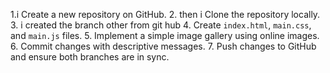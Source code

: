1.i Create a new repository on GitHub.
2. then i Clone the repository locally.
3. i created the branch other from git hub
4. Create `index.html`, `main.css`, and `main.js` files.
5. Implement a simple image gallery using online images.
6. Commit changes with descriptive messages.
7. Push changes to GitHub and ensure both branches are in sync.